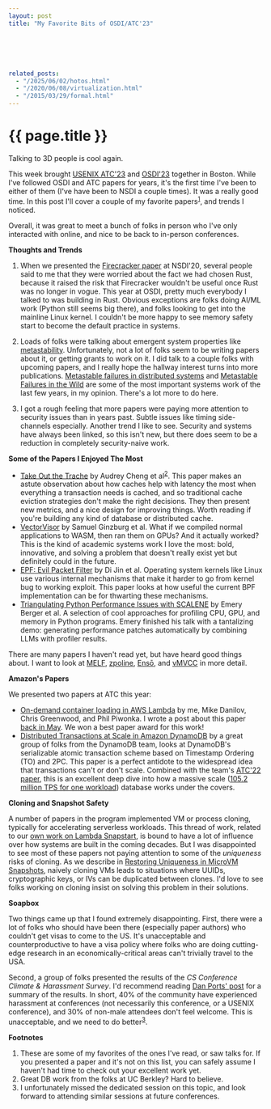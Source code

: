 ```yaml
---
layout: post
title: "My Favorite Bits of OSDI/ATC'23"






related_posts:
  - "/2025/06/02/hotos.html"
  - "/2020/06/08/virtualization.html"
  - "/2015/03/29/formal.html"
---
```

{{ page.title }}
================

<p class="meta">Talking to 3D people is cool again.</p>

This week brought [USENIX ATC'23](https://www.usenix.org/conference/atc23/technical-sessions) and [OSDI'23](https://www.usenix.org/conference/osdi23/technical-sessions) together in Boston. While I've followed OSDI and ATC papers for years, it's the first time I've been to either of them (I've have been to NSDI a couple times). It was a really good time. In this post I'll cover a couple of my favorite papers<sup>[1](#foot1)</sup>, and trends I noticed.

Overall, it was great to meet a bunch of folks in person who I've only interacted with online, and nice to be back to in-person conferences.

**Thoughts and Trends**

1. When we presented the [Firecracker paper](https://www.usenix.org/conference/nsdi20/presentation/agache) at NSDI'20, several people said to me that they were worried about the fact we had chosen Rust, because it raised the risk that Firecracker wouldn't be useful once Rust was no longer in vogue. This year at OSDI, pretty much everybody I talked to was building in Rust. Obvious exceptions are folks doing AI/ML work (Python still seems big there), and folks looking to get into the mainline Linux kernel. I couldn't be more happy to see memory safety start to become the default practice in systems.

2. Loads of folks were talking about emergent system properties like [metastability](https://brooker.co.za/blog/2021/05/24/metastable.html). Unfortunately, not a lot of folks seem to be writing papers about it, or getting grants to work on it. I did talk to a couple folks with upcoming papers, and I really hope the hallway interest turns into more publications. [Metastable failures in distributed systems](https://dl.acm.org/doi/10.1145/3458336.3465286) and [Metastable Failures in the Wild](https://www.usenix.org/conference/osdi22/presentation/huang-lexiang) are some of the most important systems work of the last few years, in my opinion. There's a lot more to do here.

3. I got a rough feeling that more papers were paying more attention to security issues than in years past. Subtle issues like timing side-channels especially. Another trend I like to see. Security and systems have always been linked, so this isn't new, but there does seem to be a reduction in completely security-naive work.

**Some of the Papers I Enjoyed The Most**

* [Take Out the Trache](https://www.usenix.org/conference/osdi23/presentation/cheng) by Audrey Cheng et al<sup>[2](#foot2)</sup>. This paper makes an astute observation about how caches help with latency the most when everything a transaction needs is cached, and so traditional cache eviction strategies don't make the right decisions. They then present new metrics, and a nice design for improving things. Worth reading if you're building any kind of database or distributed cache.
* [VectorVisor](https://www.usenix.org/conference/atc23/presentation/ginzburg) by Samuel Ginzburg et al. What if we compiled normal applications to WASM, then ran them on GPUs? And it actually worked? This is the kind of academic systems work I love the most: bold, innovative, and solving a problem that doesn't really exist yet but definitely could in the future.
* [EPF: Evil Packet Filter](https://www.usenix.org/conference/atc23/presentation/jin) by Di Jin et al. Operating system kernels like Linux use various internal mechanisms that make it harder to go from kernel bug to working exploit. This paper looks at how useful the current BPF implementation can be for thwarting these mechanisms.
* [Triangulating Python Performance Issues with SCALENE](https://www.usenix.org/conference/osdi23/presentation/berger) by Emery Berger et al. A selection of cool approaches for profiling CPU, GPU, and memory in Python programs. Emery finished his talk with a tantalizing demo: generating performance patches automatically by combining LLMs with profiler results.

There are many papers I haven't read yet, but have heard good things about. I want to look at [MELF](https://www.usenix.org/conference/atc23/presentation/tollner), [zpoline](https://www.usenix.org/conference/atc23/presentation/yasukata), [Ensō](https://www.usenix.org/conference/osdi23/presentation/sadok), and [vMVCC](https://www.usenix.org/conference/osdi23/presentation/chang) in more detail.

**Amazon's Papers**

We presented two papers at ATC this year:

* [On-demand container loading in AWS Lambda](https://www.usenix.org/conference/atc23/presentation/brooker) by me, Mike Danilov, Chris Greenwood, and Phil Piwonka. I wrote a post about this paper [back in May](https://brooker.co.za/blog/2023/05/23/snapshot-loading.html). We won a best paper award for this work!
* [Distributed Transactions at Scale in Amazon DynamoDB](https://www.usenix.org/conference/atc23/presentation/idziorek) by a great group of folks from the DynamoDB team, looks at DynamoDB's serializable atomic transaction scheme based on Timestamp Ordering (TO) and 2PC. This paper is a perfect antidote to the widespread idea that transactions can't or don't scale. Combined with the team's [ATC'22 paper](https://www.usenix.org/conference/atc22/presentation/elhemali), this is an excellent deep dive into how a massive scale ([105.2 million TPS for one workload](https://aws.amazon.com/blogs/aws/amazon-prime-day-2022-aws-for-the-win/)) database works under the covers.

**Cloning and Snapshot Safety**

A number of papers in the program implemented VM or process cloning, typically for accelerating serverless workloads. This thread of work, related to our [own work on Lambda Snapstart](https://brooker.co.za/blog/2022/11/29/snapstart.html), is bound to have a lot of influence over how systems are built in the coming decades. But I was disappointed to see most of these papers not paying attention to some of the *uniqueness* risks of cloning. As we describe in [Restoring Uniqueness in MicroVM Snapshots](https://arxiv.org/pdf/2102.12892.pdf), naively cloning VMs leads to situations where UUIDs, cryptographic keys, or IVs can be duplicated between clones. I'd love to see folks working on cloning insist on solving this problem in their solutions.

**Soapbox**

Two things came up that I found extremely disappointing. First, there were a lot of folks who should have been there (especially paper authors) who couldn't get visas to come to the US. It's unacceptable and counterproductive to have a visa policy where folks who are doing cutting-edge research in an economically-critical areas can't trivially travel to the USA. 

Second, a group of folks presented the results of the *CS Conference Climate & Harassment Survey*. I'd recommend reading [Dan Ports' post](https://fediscience.org/@dan@discuss.systems/110697210451922952) for a summary of the results. In short, 40% of the community have experienced harassment at conferences (not necessarily this conference, or a USENIX conference), and 30% of non-male attendees don't feel welcome. This is  unacceptable, and we need to do better<sup>[3](#foot3)</sup>.

**Footnotes**

1. <a name="foot1"></a> These are some of my favorites of the ones I've read, or saw talks for. If you presented a paper and it's not on this list, you can safely assume I haven't had time to check out your excellent work yet.
2. <a name="foot2"></a> Great DB work from the folks at UC Berkley? Hard to believe.
3. <a name="foot3"></a> I unfortunately missed the dedicated session on this topic, and look forward to attending similar sessions at future conferences.